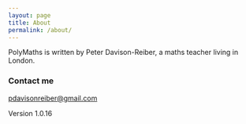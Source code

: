 ```yaml
---
layout: page
title: About
permalink: /about/
---
```


PolyMaths is written by Peter Davison-Reiber, a maths teacher living in London.


### Contact me

[pdavisonreiber@gmail.com](mailto:pdavisonreiber@gmail.com)

Version 1.0.16